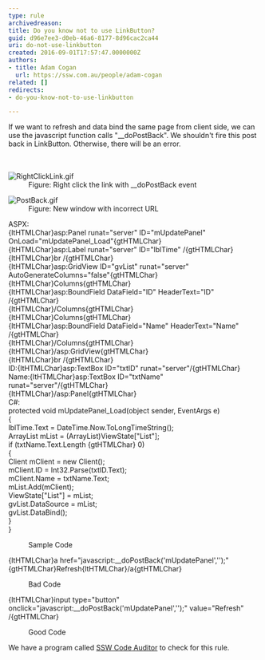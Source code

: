 ```yaml
---
type: rule
archivedreason: 
title: Do you know not to use LinkButton?
guid: d96e7ee3-d0eb-46a6-8177-8d96cac2ca44
uri: do-not-use-linkbutton
created: 2016-09-01T17:57:47.0000000Z
authors:
- title: Adam Cogan
  url: https://ssw.com.au/people/adam-cogan
related: []
redirects:
- do-you-know-not-to-use-linkbutton

---
```



If we want to refresh and data bind the same page from client side, we can use the javascript function calls &quot;__doPostBack&quot;. We shouldn't fire this post back in LinkButton. Otherwise, there will be an error.<br>
<br><excerpt class='endintro'></excerpt><br>
<dl class="image"><dt><img src="/PublishingImages/RightClickLink.gif" alt="RightClickLink.gif" /></dt><dd>Figure&#58; Right click the link with __doPostBack event&#160; ​
</dd></dl><dl class="image"><dt><img src="/PublishingImages/PostBack.gif" alt="PostBack.gif" /></dt><dd>Figure&#58; New window with incorrect URL</dd></dl>

   <p class="ssw15-rteElement-CodeArea">ASPX&#58;<br>{ltHTMLChar}asp&#58;Panel runat=&quot;server&quot; ID=&quot;mUpdatePanel&quot; OnLoad=&quot;mUpdatePanel_Load&quot;{gtHTMLChar}<br> {ltHTMLChar}asp&#58;Label runat=&quot;server&quot; ID=&quot;lblTime&quot; /{gtHTMLChar}<br> {ltHTMLChar}br /{gtHTMLChar}<br> {ltHTMLChar}asp&#58;GridView ID=&quot;gvList&quot; runat=&quot;server&quot; AutoGenerateColumns=&quot;false&quot;{gtHTMLChar}<br> {ltHTMLChar}Columns{gtHTMLChar}<br> {ltHTMLChar}asp&#58;BoundField DataField=&quot;ID&quot; HeaderText=&quot;ID&quot; /{gtHTMLChar}<br> {ltHTMLChar}/Columns{gtHTMLChar}<br> {ltHTMLChar}Columns{gtHTMLChar}<br> {ltHTMLChar}asp&#58;BoundField DataField=&quot;Name&quot; HeaderText=&quot;Name&quot; /{gtHTMLChar}<br> {ltHTMLChar}/Columns{gtHTMLChar}<br> {ltHTMLChar}/asp&#58;GridView{gtHTMLChar}<br> {ltHTMLChar}br /{gtHTMLChar}<br> ID&#58;{ltHTMLChar}asp&#58;TextBox ID=&quot;txtID&quot; runat=&quot;server&quot;/{gtHTMLChar}<br> Name&#58;{ltHTMLChar}asp&#58;TextBox ID=&quot;txtName&quot; runat=&quot;server&quot;/{gtHTMLChar}<br>{ltHTMLChar}/asp&#58;Panel{gtHTMLChar}<br>C#&#58;<br>protected void mUpdatePanel_Load(object sender, EventArgs e)<br>&#123;<br> lblTime.Text = DateTime.Now.ToLongTimeString();<br> ArrayList mList = (ArrayList)ViewState[&quot;List&quot;];<br> if (txtName.Text.Length {gtHTMLChar} 0)<br> &#123;<br> Client mClient = new Client();<br> mClient.ID = Int32.Parse(txtID.Text);<br> mClient.Name = txtName.Text;<br> mList.Add(mClient);<br> ViewState[&quot;List&quot;] = mList;<br> gvList.DataSource = mList;<br> gvList.DataBind();<br> &#125;<br>&#125;<br></p><dd class="ssw15-rteElement-FigureNormal"> Sample Code​​​ </dd><p class="ssw15-rteElement-CodeArea">​​​{ltHTMLChar}a href=&quot;javascript&#58;__doPostBack('mUpdatePanel','');&quot;{gtHTMLChar}Refresh{ltHTMLChar}/a{gtHTMLChar} </p><dd class="ssw15-rteElement-FigureBad"> Bad Code​ </dd><p class="ssw15-rteElement-CodeArea">{ltHTMLChar}input type=&quot;button&quot; onclick=&quot;javascript&#58;__doPostBack('mUpdatePanel','');&quot; value=&quot;Refresh&quot; /{gtHTMLChar} </p><dd class="ssw15-rteElement-FigureGood"> Good Code​ </dd><p class="ssw15-rteElement-YellowBorderBox">We have a program called&#160;<a href="https&#58;//www.ssw.com.au/ssw/CodeAuditor/">SSW Code Auditor</a>&#160;to check for this rule.​<br></p><p>​<br></p>


